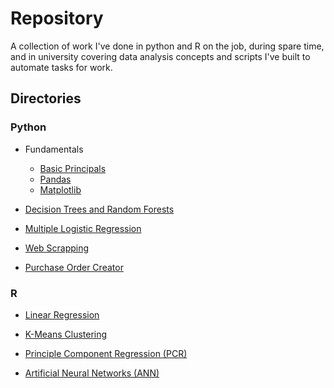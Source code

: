 # Repository

A collection of work I've done in python and R on the job, during spare time, and in university covering data analysis concepts and scripts I've built to automate tasks for work.

## Directories

### Python
* Fundamentals
   * [Basic Principals](https://github.com/craigthinman/Python-DS-And-ML-Notes/blob/master/basics.ipynb)
   * [Pandas](https://github.com/craigthinman/Python-DS-And-ML-Notes/blob/master/Pandas.ipynb)
   * [Matplotlib](https://github.com/craigthinman/Python-DS-And-ML-Notes/blob/master/matplotlib_basics.ipynb)

* [Decision Trees and Random Forests](https://github.com/craigthinman/Python-DS-And-ML-Notes/blob/master/RF_modeling.ipynb)
* [Multiple Logistic Regression](https://github.com/craigthinman/Python-DS-Repository/blob/master/Logistic%20Regression.ipynb)


* [Web Scrapping](https://github.com/craigthinman/Python-DS-Repository/blob/master/Census_Scrapper.py)

* [Purchase Order Creator](https://github.com/craigthinman/Data-Science-Repository/blob/master/po_creation_final.py) 

### R
* [Linear Regression](https://github.com/craigthinman/Data-Science-Repository/blob/master/pop_prediction_arkansas.R)

* [K-Means Clustering](https://github.com/craigthinman/Data-Science-Repository/blob/master/Cluster_Analysis.Rmd)

* [Principle Component Regression (PCR)](https://github.com/craigthinman/Data-Science-Repository/blob/master/uber_PCR.R)

* [Artificial Neural Networks (ANN)](https://github.com/craigthinman/Data-Science-Repository/blob/master/ANN_Fuel_Cons.Rmd)
